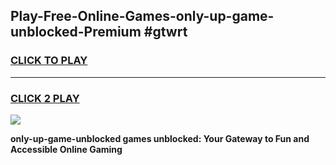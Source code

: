 
## Play-Free-Online-Games-only-up-game-unblocked-Premium #gtwrt
<h3>
<a href="https://premium.freeplayer.one?title=only-up-game-unblocked&ref=8M">CLICK TO PLAY</a></h3>
<hr>

<h3>
<a href="https://premium.freeplayer.one?title=only-up-game-unblocked&ref=8M">CLICK 2 PLAY</a>
  
</h3>

<a href="https://premium.freeplayer.one?title=only-up-game-unblocked&ref=8M"><img src="https://clearcache.store/games.png"></a>


**only-up-game-unblocked games unblocked: Your Gateway to Fun and Accessible Online Gaming**
